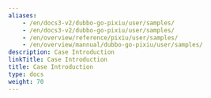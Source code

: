 ```yaml
---
aliases:
    - /en/docs3-v2/dubbo-go-pixiu/user/samples/
    - /en/docs3-v2/dubbo-go-pixiu/user/samples/
    - /en/overview/reference/pixiu/user/samples/
    - /en/overview/mannual/dubbo-go-pixiu/user/samples/
description: Case Introduction
linkTitle: Case Introduction
title: Case Introduction
type: docs
weight: 70
---
```



